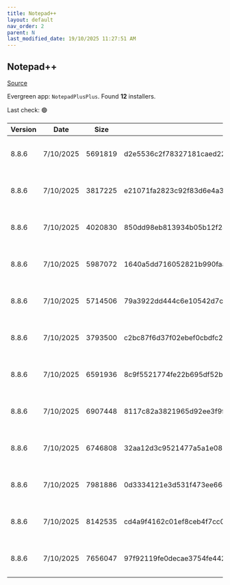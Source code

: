 ```yaml
---
title: Notepad++
layout: default
nav_order: 2
parent: N
last_modified_date: 19/10/2025 11:27:51 AM
---
```


## Notepad++

[Source](https://notepad-plus-plus.org/)

Evergreen app: `NotepadPlusPlus`. Found **12** installers.

Last check: 🟢

| Version | Date      | Size    | Sha256                                                           | Architecture | InstallerType | Type | URI                                                                                                                                                                                                                                              |
| ------- | --------- | ------- | ---------------------------------------------------------------- | ------------ | ------------- | ---- | ------------------------------------------------------------------------------------------------------------------------------------------------------------------------------------------------------------------------------------------------ |
| 8.8.6   | 7/10/2025 | 5691819 | d2e5536c2f78327181caed22ee3cb4bbd4722f2b8b4e0576c1dbcc2fed4649b4 | ARM64        | Portable      | 7z   | [https://github.com/notepad-plus-plus/notepad-plus-plus/releases/download/v8.8.6/npp.8.8.6.portable.arm64.7z](https://github.com/notepad-plus-plus/notepad-plus-plus/releases/download/v8.8.6/npp.8.8.6.portable.arm64.7z)                       |
| 8.8.6   | 7/10/2025 | 3817225 | e21071fa2823c92f83d6e4a3cca164b47c3aa43213baa1accc17a460484e0aee | ARM64        | Minimal       | 7z   | [https://github.com/notepad-plus-plus/notepad-plus-plus/releases/download/v8.8.6/npp.8.8.6.portable.minimalist.arm64.7z](https://github.com/notepad-plus-plus/notepad-plus-plus/releases/download/v8.8.6/npp.8.8.6.portable.minimalist.arm64.7z) |
| 8.8.6   | 7/10/2025 | 4020830 | 850dd98eb813934b05b12f2a27e66c4776059f97175f36691c35624bfd58464c | x64          | Minimal       | 7z   | [https://github.com/notepad-plus-plus/notepad-plus-plus/releases/download/v8.8.6/npp.8.8.6.portable.minimalist.x64.7z](https://github.com/notepad-plus-plus/notepad-plus-plus/releases/download/v8.8.6/npp.8.8.6.portable.minimalist.x64.7z)     |
| 8.8.6   | 7/10/2025 | 5987072 | 1640a5dd716052821b990faaee1df720a4c6f982fda3860e792b341d5917c352 | x64          | Portable      | 7z   | [https://github.com/notepad-plus-plus/notepad-plus-plus/releases/download/v8.8.6/npp.8.8.6.portable.x64.7z](https://github.com/notepad-plus-plus/notepad-plus-plus/releases/download/v8.8.6/npp.8.8.6.portable.x64.7z)                           |
| 8.8.6   | 7/10/2025 | 5714506 | 79a3922dd444c6e10542d7cc42633baf51f8900f989d38df8661760ccbc9a2ab | x86          | Portable      | 7z   | [https://github.com/notepad-plus-plus/notepad-plus-plus/releases/download/v8.8.6/npp.8.8.6.portable.7z](https://github.com/notepad-plus-plus/notepad-plus-plus/releases/download/v8.8.6/npp.8.8.6.portable.7z)                                   |
| 8.8.6   | 7/10/2025 | 3793500 | c2bc87f6d37f02ebef0cbdfc2ebcd355ad1a3d14edebe795b4318897cf8751cc | x86          | Minimal       | 7z   | [https://github.com/notepad-plus-plus/notepad-plus-plus/releases/download/v8.8.6/npp.8.8.6.portable.minimalist.7z](https://github.com/notepad-plus-plus/notepad-plus-plus/releases/download/v8.8.6/npp.8.8.6.portable.minimalist.7z)             |
| 8.8.6   | 7/10/2025 | 6591936 | 8c9f5521774fe22b695df52b0d22c2dd06f5cdd68bad9f826058b038bf612f4c | ARM64        | Default       | exe  | [https://github.com/notepad-plus-plus/notepad-plus-plus/releases/download/v8.8.6/npp.8.8.6.Installer.arm64.exe](https://github.com/notepad-plus-plus/notepad-plus-plus/releases/download/v8.8.6/npp.8.8.6.Installer.arm64.exe)                   |
| 8.8.6   | 7/10/2025 | 6907448 | 8117c82a3821965d92ee3f9f3ae10efcd602bd4b6e52a2fe957d70aafe479744 | x64          | Default       | exe  | [https://github.com/notepad-plus-plus/notepad-plus-plus/releases/download/v8.8.6/npp.8.8.6.Installer.x64.exe](https://github.com/notepad-plus-plus/notepad-plus-plus/releases/download/v8.8.6/npp.8.8.6.Installer.x64.exe)                       |
| 8.8.6   | 7/10/2025 | 6746808 | 32aa12d3c9521477a5a1e086e400ec0f77f8a97a8190806a0f1953688b883cfb | x86          | Default       | exe  | [https://github.com/notepad-plus-plus/notepad-plus-plus/releases/download/v8.8.6/npp.8.8.6.Installer.exe](https://github.com/notepad-plus-plus/notepad-plus-plus/releases/download/v8.8.6/npp.8.8.6.Installer.exe)                               |
| 8.8.6   | 7/10/2025 | 7981886 | 0d3334121e3d531f473ee66eff759e6be5851a91e269650b1fe4fc21665a70a1 | ARM64        | Portable      | zip  | [https://github.com/notepad-plus-plus/notepad-plus-plus/releases/download/v8.8.6/npp.8.8.6.portable.arm64.zip](https://github.com/notepad-plus-plus/notepad-plus-plus/releases/download/v8.8.6/npp.8.8.6.portable.arm64.zip)                     |
| 8.8.6   | 7/10/2025 | 8142535 | cd4a9f4162c01ef8ceb4f7cc0405d427657f87f6115eab2e1186c6f7d27e3a33 | x64          | Portable      | zip  | [https://github.com/notepad-plus-plus/notepad-plus-plus/releases/download/v8.8.6/npp.8.8.6.portable.x64.zip](https://github.com/notepad-plus-plus/notepad-plus-plus/releases/download/v8.8.6/npp.8.8.6.portable.x64.zip)                         |
| 8.8.6   | 7/10/2025 | 7656047 | 97f92119fe0decae3754fe442f296f51205909e37c4677ee2458d31e35dbbd38 | x86          | Portable      | zip  | [https://github.com/notepad-plus-plus/notepad-plus-plus/releases/download/v8.8.6/npp.8.8.6.portable.zip](https://github.com/notepad-plus-plus/notepad-plus-plus/releases/download/v8.8.6/npp.8.8.6.portable.zip)                                 |
